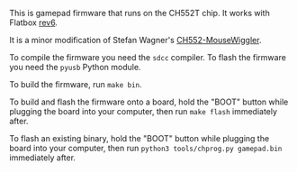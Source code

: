 This is gamepad firmware that runs on the CH552T chip. It works with Flatbox [rev6](../hardware-rev6).

It is a minor modification of Stefan Wagner's [CH552-MouseWiggler](https://github.com/wagiminator/CH552-MouseWiggler).

To compile the firmware you need the `sdcc` compiler. To flash the firmware you need the `pyusb` Python module.

To build the firmware, run `make bin`.

To build and flash the firmware onto a board, hold the "BOOT" button while plugging the board into your computer, then run `make flash` immediately after.

To flash an existing binary, hold the "BOOT" button while plugging the board into your computer, then run `python3 tools/chprog.py gamepad.bin` immediately after.
